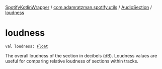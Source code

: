 [SpotifyKotlinWrapper](../../index.md) / [com.adamratzman.spotify.utils](../index.md) / [AudioSection](index.md) / [loudness](./loudness.md)

# loudness

`val loudness: `[`Float`](https://kotlinlang.org/api/latest/jvm/stdlib/kotlin/-float/index.html)

The overall loudness of the section in decibels (dB). Loudness values are useful
for comparing relative loudness of sections within tracks.

